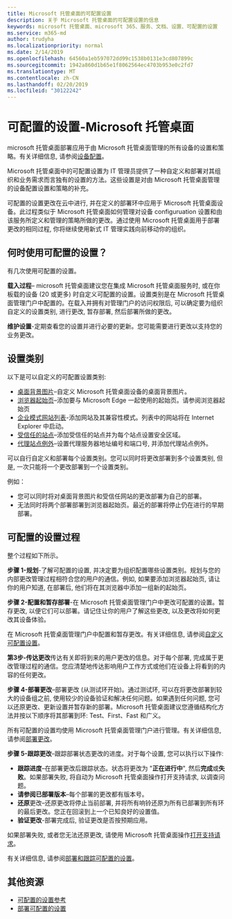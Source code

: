 ```yaml
---
title: Microsoft 托管桌面的可配置设置
description: 关于 Microsoft 托管桌面的可配置设置的信息
keywords: microsoft 托管桌面、microsoft 365、服务、文档、设置、可配置的设置
ms.service: m365-md
author: trudyha
ms.localizationpriority: normal
ms.date: 2/14/2019
ms.openlocfilehash: 64560a1eb597072dd99c1538b0131e3cd807899c
ms.sourcegitcommit: 1942a860d1b65e1f8062564ec4703b953e0c2fd7
ms.translationtype: MT
ms.contentlocale: zh-CN
ms.lasthandoff: 02/20/2019
ms.locfileid: "30122242"
---
```

# <a name="configurable-settings---microsoft-managed-desktop"></a>可配置的设置-Microsoft 托管桌面

microsoft 托管桌面部署应用于由 Microsoft 托管桌面管理的所有设备的设置和策略。有关详细信息, 请参阅[设备配置](../service-description/device-policies.md)。

Microsoft 托管桌面中的可配置设置为 IT 管理员提供了一种自定义和部署对其组织和业务需求而言独有的设置的方法。这些设置是对由 Microsoft 托管桌面管理的设备配置设置和策略的补充。  

可配置的设置更改在云中进行, 并在定义的部署环中应用于 Microsoft 托管桌面设备。此过程类似于 Microsoft 托管桌面如何管理对设备 configuruation 设置和由该服务所定义和管理的策略所做的更改。通过使用 Microsoft 托管桌面用于部署更改的相同过程, 你将继续使用新式 IT 管理实践向前移动你的组织。

## <a name="when-to-use-configurable-settings"></a>何时使用可配置的设置？

有几次使用可配置的设置。 

**载入过程**– microsoft 托管桌面建议您在集成 Microsoft 托管桌面服务时, 或在你板载的设备 (20 或更多) 时自定义可配置的设置。设置类别是在 Microsoft 托管桌面管理门户中配置的。在载入并拥有对管理门户的访问权限后, 可以确定要为组织自定义的设置类别, 进行更改, 暂存部署, 然后部署所做的更改。

**维护设置**-定期查看您的设置并进行必要的更新。您可能需要进行更改以支持您的业务更改。   

## <a name="setting-categories"></a>设置类别

以下是可以自定义的可配置设置类别:
- [桌面背景图片](config-setting-ref.md#desktop-background-picture)–自定义 Microsoft 托管桌面设备的桌面背景图片。 
- [浏览器起始页](config-setting-ref.md#browser-start-pages)–添加要与 Microsoft Edge 一起使用的起始页。请参阅浏览器起始页
- [企业模式网站列表](config-setting-ref.md#enterprise-mode-site-list-location)-添加网站及其兼容性模式。列表中的网站将在 Internet Explorer 中启动。 
- [受信任的站点](config-setting-ref.md#trusted-sites)–添加受信任的站点并为每个站点设置安全区域。 
- [代理站点例外](config-setting-ref.md#proxy)–设置代理服务器地址编号和端口号, 并添加代理站点例外。

可以自行自定义和部署每个设置类别。您可以同时将更改部署到多个设置类别, 但是, 一次只能将一个更改部署到一个设置类别。

例如：
- 您可以同时将对桌面背景图片和受信任网站的更改部署为自己的部署。 
- 无法同时将两个部署部署到浏览器起始页。最近的部署将停止仍在进行的早期部署。

## <a name="configurable-setting-process"></a>可配置的设置过程

整个过程如下所示。 

**步骤 1-规划**-了解可配置的设置, 并决定要为组织配置哪些设置类别。规划与您的内部更改管理过程相符合您的用户的通信。例如, 如果要添加浏览器起始页, 请让你的用户知道, 在部署后, 他们将在其浏览器中添加一组新的起始页。  

**步骤 2-配置和暂存部署**-在 Microsoft 托管桌面管理门户中更改可配置的设置。暂存更改, 以便它们可以部署。请记住让你的用户了解这些更改, 以及更改将如何更改其设备体验。   

在 Microsoft 托管桌面管理门户中配置和暂存更改。有关详细信息, 请参阅[自定义可配置设置](config-setting-ref.md)。 

**第3步-传达更改**传达有关即将到来的用户更改的信息。对于每个部署, 完成属于更改管理过程的通信。您应清楚地传达影响用户工作方式或他们在设备上将看到的内容的任何更改。

**步骤 4-部署更改**–部署更改 (从测试环开始)。通过测试环, 可以在将更改部署到较大的设备组之前, 使用较少的设备验证和解决任何问题。如果遇到任何问题, 您可以还原更改、更新设置并暂存新的部署。Microsoft 托管桌面建议您遵循结构化方法并按以下顺序将其部署到环: Test、First、Fast 和广义。   

所有可配置的设置均使用 Microsoft 托管桌面管理门户进行管理。有关详细信息, 请参阅[部署更改](config-setting-deploy.md)。 

**步骤 5-跟踪更改**–跟踪部署状态更改的进度。对于每个设置, 您可以执行以下操作:
- **跟踪进度**–在部署更改后跟踪状态。状态将更改为 "**正在进行中**", 然后**完成**或**失败**。如果部署失败, 将自动为 Microsoft 托管桌面操作打开支持请求, 以调查问题。  
- **请参阅已部署版本**–每个部署的更改都有版本号。
- **还原**更改–还原更改将停止当前部署, 并将所有响铃还原为所有已部署到所有环的最后更改。您正在回滚到上一个已知良好的设置值。
- **验证更改**-部署完成后, 验证更改是否按预期应用。  

如果部署失败, 或者您无法还原更改, 请使用 Microsoft 托管桌面操作[打开支持请求](admin-support.md)。 

有关详细信息, 请参阅[部署和跟踪可配置的设置](config-setting-deploy.md)。

## <a name="additional-resources"></a>其他资源
- [可配置的设置参考](config-setting-ref.md) 
- [部署可配置的设置](config-setting-deploy.md) 

